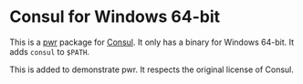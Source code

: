 # Consul for Windows 64-bit

This is a [pwr](https://github.com/HiFaraz/pwr) package for [Consul](https://www.consul.io/). It only has a binary for Windows 64-bit. It adds `consul` to `$PATH`.

This is added to demonstrate pwr. It respects the original license of Consul.